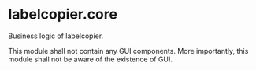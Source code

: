 # labelcopier.core

Business logic of labelcopier.

This module shall not contain any GUI components. More importantly, this module
shall not be aware of the existence of GUI.
